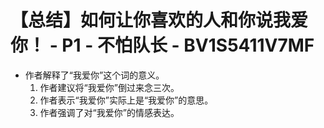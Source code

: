 # 【总结】如何让你喜欢的人和你说我爱你！ - P1 - 不怕队长 - BV1S5411V7MF

-   作者解释了“我爱你”这个词的意义。
    1.  作者建议将“我爱你”倒过来念三次。
    2.  作者表示“我爱你”实际上是“我爱你”的意思。
    3.  作者强调了对“我爱你”的情感表达。